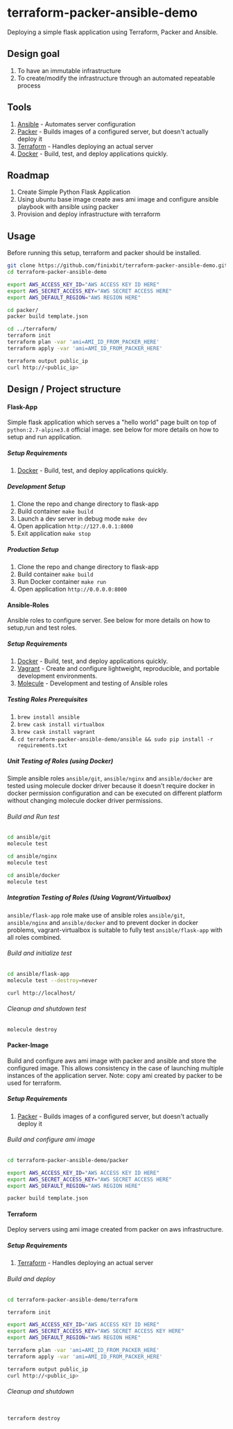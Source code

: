 # terraform-packer-ansible-demo
Deploying a simple flask application using Terraform, Packer and Ansible.

## Design goal 
1. To have an immutable infrastructure
2. To create/modify the infrastructure through an automated repeatable process

## Tools
1. [Ansible](https://www.ansible.com/) - Automates server configuration
2. [Packer](https://www.packer.io/) - Builds images of a configured server, but doesn't actually deploy it
3. [Terraform](https://www.terraform.io/) - Handles deploying an actual server
4. [Docker](https://www.docker.com/) - Build, test, and deploy applications quickly. 

## Roadmap
1. Create Simple Python Flask Application 
2. Using ubuntu base image create aws ami image and configure ansible playbook with ansible using packer
3. Provision and deploy infrastructure with terraform

## Usage
Before running this setup, terraform and packer should be installed.

```bash
git clone https://github.com/finixbit/terraform-packer-ansible-demo.git
cd terraform-packer-ansible-demo

export AWS_ACCESS_KEY_ID="AWS ACCESS KEY ID HERE"
export AWS_SECRET_ACCESS_KEY="AWS SECRET ACCESS HERE"
export AWS_DEFAULT_REGION="AWS REGION HERE"

cd packer/
packer build template.json

cd ../terraform/
terraform init
terraform plan -var 'ami=AMI_ID_FROM_PACKER_HERE'
terraform apply -var 'ami=AMI_ID_FROM_PACKER_HERE'

terraform output public_ip
curl http://<public_ip>


```

## Design / Project structure
#### Flask-App
Simple flask application which serves a "hello world" page built on top of `python:2.7-alpine3.8` official image.
see below for more details on how to setup and run application.

##### Setup Requirements
1. [Docker](https://www.docker.com/) - Build, test, and deploy applications quickly. 

##### Development Setup
1. Clone the repo and change directory to flask-app
2. Build container `make build`
3. Launch a dev server in debug mode `make dev`
4. Open application `http://127.0.0.1:8000`
5. Exit application `make stop`

##### Production Setup
1. Clone the repo and change directory to flask-app
2. Build container `make build`
3. Run Docker container `make run`
4. Open application `http://0.0.0.0:8000`

#### Ansible-Roles
Ansible roles to configure server. See below for more details on how to setup,run and test roles.

##### Setup Requirements
1. [Docker](https://www.docker.com/) - Build, test, and deploy applications quickly. 
2. [Vagrant](https://vagrantup.com) - Create and configure lightweight, reproducible, and portable development environments. 
3. [Molecule](https://molecule.readthedocs.io/en/) - Development and testing of Ansible roles

##### Testing Roles Prerequisites
1. `brew install ansible`
2. `brew cask install virtualbox`
3. `brew cask install vagrant`
4. `cd terraform-packer-ansible-demo/ansible && sudo pip install -r requirements.txt`

##### Unit Testing of Roles (using Docker)
Simple ansible roles `ansible/git`, `ansible/nginx` and `ansible/docker` are tested using molecule docker driver because it doesn't require docker in docker permission configuration and can be executed on different platform without changing molecule docker driver permissions.

###### Build and Run test
```bash
cd ansible/git
molecule test

cd ansible/nginx
molecule test

cd ansible/docker
molecule test
```

##### Integration Testing of Roles (Using Vagrant/Virtualbox) 
`ansible/flask-app` role make use of ansible roles `ansible/git`, `ansible/nginx` and `ansible/docker` and to prevent docker in docker problems, vagrant-virtualbox is suitable to fully test `ansible/flask-app` with all roles combined.

###### Build and initialize test   
```bash
cd ansible/flask-app
molecule test --destroy=never

curl http://localhost/
```
###### Cleanup and shutdown test
```bash
molecule destroy
```

#### Packer-Image
Build and configure aws ami image with packer and ansible and store the configured image. This allows consistency in the case of launching multiple instances of the application server. 
Note: copy ami created by packer to be used for terraform.

##### Setup Requirements
1. [Packer](https://www.packer.io/) - Builds images of a configured server, but doesn't actually deploy it

###### Build and configure ami image
```bash
cd terraform-packer-ansible-demo/packer

export AWS_ACCESS_KEY_ID="AWS ACCESS KEY ID HERE"
export AWS_SECRET_ACCESS_KEY="AWS SECRET ACCESS HERE"
export AWS_DEFAULT_REGION="AWS REGION HERE"

packer build template.json
```

#### Terraform
Deploy servers using ami image created from packer on aws infrastructure. 

##### Setup Requirements
1. [Terraform](https://www.terraform.io/) - Handles deploying an actual server

###### Build and deploy 
```bash
cd terraform-packer-ansible-demo/terraform

terraform init

export AWS_ACCESS_KEY_ID="AWS ACCESS KEY ID HERE"
export AWS_SECRET_ACCESS_KEY="AWS SECRET ACCESS KEY HERE"
export AWS_DEFAULT_REGION="AWS REGION HERE"

terraform plan -var 'ami=AMI_ID_FROM_PACKER_HERE'
terraform apply -var 'ami=AMI_ID_FROM_PACKER_HERE'

terraform output public_ip
curl http://<public_ip>
```

###### Cleanup and shutdown
```bash

terraform destroy
```
